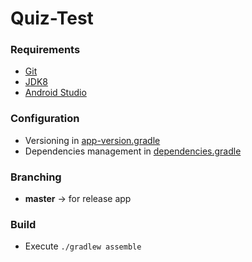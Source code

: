 # Quiz-Test


### Requirements

* [Git](https://git-scm.com/)
* [JDK8](http://www.oracle.com/technetwork/java/javase/downloads/jdk8-downloads-2133151.html)
* [Android Studio](https://developer.android.com/studio/)

### Configuration

* Versioning in [app-version.gradle](config/app-version.gradle)
* Dependencies management in [dependencies.gradle](config/dependencies.gradle)

### Branching

* **master** -> for release app

### Build

* Execute `./gradlew assemble`
